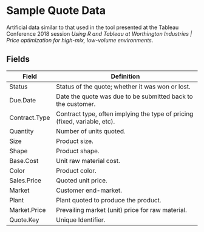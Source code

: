 # Sample Quote Data

Artificial data similar to that used in the tool presented at the Tableau 
Conference 2018 session *Using R and Tableau at Worthington Industries | Price optimization for high-mix, low-volume environments*.

## Fields

| Field | Definition |
| - | ---- |
| Status | Status of the quote; whether it was won or lost.|
| Due.Date | Date the quote was due to be submitted back to the customer.|
| Contract.Type | Contract type, often implying the type of pricing (fixed, variable, etc). |
| Quantity | Number of units quoted. |
| Size | Product size. |
| Shape | Product shape. |
| Base.Cost | Unit raw material cost. |
| Color | Product color. |
| Sales.Price | Quoted unit price. |
| Market | Customer end-market. |
| Plant | Plant quoted to produce the product. |
| Market.Price | Prevailing market (unit) price for raw material. |
| Quote.Key | Unique Identifier. |
